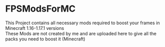 # FPSModsForMC
This Project contains all necessary mods required to boost your frames in Minecraft  1.16-1.17.1 versions  
These Mods are not created by me and are uploaded here to give all the packs you need to boost it (Minecraft)

